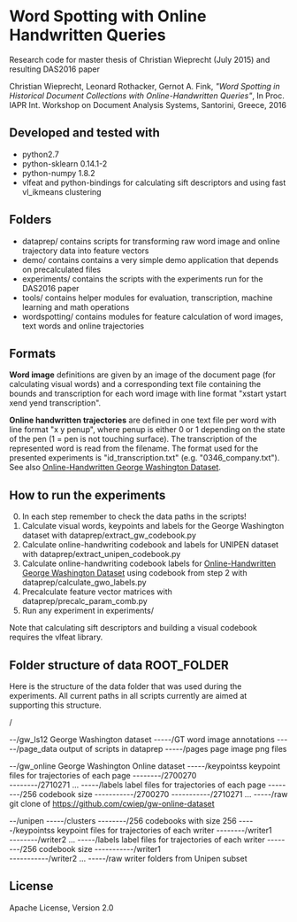 # Word Spotting with Online Handwritten Queries

Research code for master thesis of Christian Wieprecht (July 2015) and resulting DAS2016 paper

Christian Wieprecht, Leonard Rothacker, Gernot A. Fink, _"Word Spotting in Historical Document Collections with Online-Handwritten Queries"_, In Proc. IAPR Int. Workshop on Document Analysis Systems, Santorini, Greece, 2016

## Developed and tested with
* python2.7
* python-sklearn 0.14.1-2
* python-numpy 1.8.2
* vlfeat and python-bindings for calculating sift descriptors and using fast vl_ikmeans clustering

## Folders
* dataprep/ contains scripts for transforming raw word image and online trajectory data into feature vectors
* demo/ contains contains a very simple demo application that depends on precalculated files
* experiments/ contains the scripts with the experiments run for the DAS2016 paper
* tools/ contains helper modules for evaluation, transcription, machine learning and math operations
* wordspotting/ contains modules for feature calculation of word images, text words and online trajectories

## Formats

**Word image** definitions are given by an image of the document page (for calculating visual words) and a 
corresponding text file containing the bounds and transcription for each word image with line format
"xstart ystart xend yend transcription".

**Online handwritten trajectories** are defined in one text file per word with line format "x y penup", 
where penup is either 0 or 1 depending on the state of the pen (1 = pen is not touching surface). 
The transcription of the represented word is read from the filename. The format used for the presented experiments
is "id_transcription.txt" (e.g. "0346_company.txt"). See also [Online-Handwritten George Washington Dataset].

## How to run the experiments

0. In each step remember to check the data paths in the scripts!
1. Calculate visual words, keypoints and labels for the George Washington dataset with dataprep/extract_gw_codebook.py
2. Calculate online-handwriting codebook and labels for UNIPEN dataset with dataprep/extract_unipen_codebook.py
3. Calculate online-handwriting codebook labels for [Online-Handwritten George Washington Dataset] using codebook from step 2 with dataprep/calculate_gwo_labels.py
4. Precalculate feature vector matrices with dataprep/precalc_param_comb.py
5. Run any experiment in experiments/

Note that calculating sift descriptors and building a visual codebook requires the vlfeat library. 

## Folder structure of data ROOT_FOLDER

Here is the structure of the data folder that was used during the experiments. All current paths in all scripts
currently are aimed at supporting this structure.


/

--/gw_ls12           George Washington dataset
-----/GT             word image annotations
-----/page_data      output of scripts in dataprep
-----/pages          page image png files

--/gw_online         George Washington Online dataset
-----/keypointss     keypoint files for trajectories of each page
--------/2700270  
--------/2710271
         ...
-----/labels         label files for trajectories of each page
--------/256         codebook size
-----------/2700270 
-----------/2710271 
            ...
-----/raw            git clone of https://github.com/cwiep/gw-online-dataset

--/unipen
-----/clusters
--------/256         codebooks with size 256
-----/keypointss     keypoint files for trajectories of each writer
--------/writer1  
--------/writer2
         ...
-----/labels         label files for trajectories of each writer
--------/256         codebook size
-----------/writer1   
-----------/writer2 
            ...
-----/raw            writer folders from Unipen subset

## License

Apache License, Version 2.0

[//]: #

   [Online-Handwritten George Washington Dataset]: <https://github.com/cwiep/gw-online-dataset>